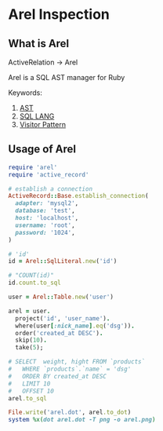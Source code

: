 # Arel Inspection

## What is Arel

ActiveRelation -> Arel

Arel is a SQL AST manager for Ruby

Keywords:

1.  [AST][1]
2.  [SQL LANG][2]
3.  [Visitor Pattern][3]

[1]: http://en.wikipedia.org/wiki/Abstract_syntax_tree 'AST'
[2]: https://www.sqlite.org/lang_select.html 'SQL LANG'
[3]: http://en.wikipedia.org/wiki/Visitor_pattern 'Visitor Pattern'

## Usage of Arel
```ruby
require 'arel'
require 'active_record'

# establish a connection
ActiveRecord::Base.establish_connection(
  adapter: 'mysql2',
  database: 'test',
  host: 'localhost',
  username: 'root',
  password: '1024',
)

# 'id'
id = Arel::SqlLiteral.new('id')

# "COUNT(id)"
id.count.to_sql

user = Arel::Table.new('user')

arel = user.
  project('id', 'user_name').
  where(user[:nick_name].eq('dsg')).
  order('created_at DESC').
  skip(10).
  take(5);

# SELECT  weight, hight FROM `products`
#   WHERE `products`.`name` = 'dsg'
#   ORDER BY created_at DESC
#   LIMIT 10
#   OFFSET 10
arel.to_sql

File.write('arel.dot', arel.to_dot)
system %x(dot arel.dot -T png -o arel.png)
```
